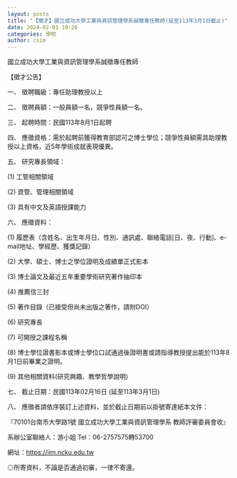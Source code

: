 ```yaml
---
layout: posts
title: "【徵才】國立成功大學工業與資訊管理學系誠徵專任教師(延至113年3月1日截止)"
date: 2024-02-01 19:26
categories: 學校
author: csim
---
```


國立成功大學工業與資訊管理學系誠徵專任教師

【徵才公告】

一、    徵聘職級：專任助理教授以上

二、    徵聘員額：一般員額一名，競爭性員額一名。

三、    起聘時間：民國113年8月1日起聘

四、    應徵資格：需於起聘前獲得教育部認可之博士學位；競爭性員額需具助理教授以上資格，近5年學術成就表現優異。

五、    研究專長領域：

(1)      工管相關領域

(2)      資管、管理相關領域

(3)      具有中文及英語授課能力

六、    應徵資料：

(1)      履歷表（含姓名、出生年月日、性別、通訊處、聯絡電話[日、夜、行動]、e-mail地址、學經歷、獲獎記錄）

(2)      大學、碩士、博士之學位證明及成績單正式影本

(3)      博士論文及最近五年重要學術研究著作抽印本

(4)      推薦信三封

(5)      著作目錄（已接受但尚未出版之著作，請附DOI）

(6)      研究專長

(7)      可開授之課程名稱

(8)      博士學位證書影本或博士學位口試通過後證明書或請指導教授提出能於113年8月1日前畢業之證明。

(9)      其他相關資料(研究興趣、教學哲學說明)

七、    截止日期：民國113年02月16日 (延至113年3月1日)

八、    應徵者請依序裝訂上述資料，並於截止日期前以掛號寄達紙本文件：

『70101台南市大學路1號  國立成功大學工業與資訊管理學系  教師評審委員會收』

系辦公室聯絡人：游小姐 Tel：06-2757575轉53700

網址：https://iim.ncku.edu.tw

◎所寄資料，不論是否通過初審，一律不寄還。
